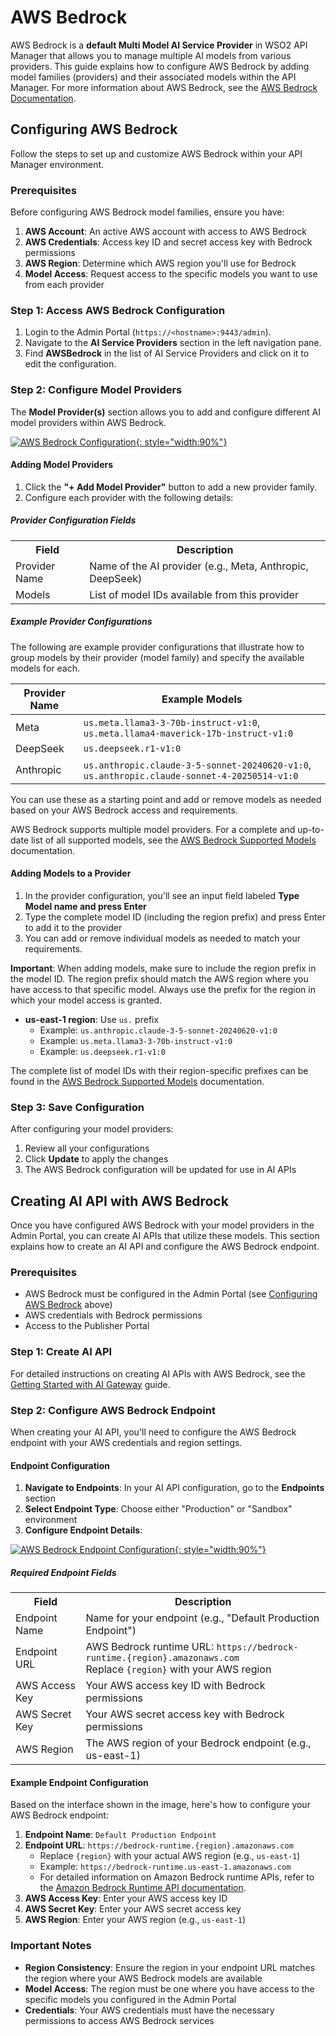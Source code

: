# AWS Bedrock

AWS Bedrock is a **default Multi Model AI Service Provider** in WSO2 API Manager that allows you to manage multiple AI models from various providers. This guide explains how to configure AWS Bedrock by adding model families (providers) and their associated models within the API Manager. For more information about AWS Bedrock, see the [AWS Bedrock Documentation](https://docs.aws.amazon.com/bedrock/).

## Configuring AWS Bedrock

Follow the steps to set up and customize AWS Bedrock within your API Manager environment.

### Prerequisites

Before configuring AWS Bedrock model families, ensure you have:

1. **AWS Account**: An active AWS account with access to AWS Bedrock
2. **AWS Credentials**: Access key ID and secret access key with Bedrock permissions
3. **AWS Region**: Determine which AWS region you'll use for Bedrock
4. **Model Access**: Request access to the specific models you want to use from each provider

### Step 1: Access AWS Bedrock Configuration

1. Login to the Admin Portal (`https://<hostname>:9443/admin`).
2. Navigate to the **AI Service Providers** section in the left navigation pane.
3. Find **AWSBedrock** in the list of AI Service Providers and click on it to edit the configuration.

### Step 2: Configure Model Providers

The **Model Provider(s)** section allows you to add and configure different AI model providers within AWS Bedrock.

[![AWS Bedrock Configuration]({{base_path}}/assets/img/learn/ai-gateway/aws-bedrock-config.png){: style="width:90%"}]({{base_path}}/assets/img/learn/ai-gateway/aws-bedrock-config.png)

#### Adding Model Providers

1. Click the **"+ Add Model Provider"** button to add a new provider family.
2. Configure each provider with the following details:

##### Provider Configuration Fields

<table>
    <colgroup>
        <col />
        <col />
        <col />
    </colgroup>
    <tbody>
        <tr>
            <th colspan="2">Field</th>
            <th>Description</th>
        </tr>
        <tr>
            <td colspan="2">Provider Name</td>
            <td>Name of the AI provider (e.g., Meta, Anthropic, DeepSeek)</td>
        </tr>
        <tr>
            <td colspan="2">Models</td>
            <td>List of model IDs available from this provider</td>
        </tr>
    </tbody>
</table>

##### Example Provider Configurations

The following are example provider configurations that illustrate how to group models by their provider (model family) and specify the available models for each.

| Provider Name | Example Models                                                                                 |
|---------------|-----------------------------------------------------------------------------------------------|
| Meta          | `us.meta.llama3-3-70b-instruct-v1:0`, `us.meta.llama4-maverick-17b-instruct-v1:0`             |
| DeepSeek      | `us.deepseek.r1-v1:0`                                                                         |
| Anthropic     | `us.anthropic.claude-3-5-sonnet-20240620-v1:0`, `us.anthropic.claude-sonnet-4-20250514-v1:0`  |

You can use these as a starting point and add or remove models as needed based on your AWS Bedrock access and requirements.

AWS Bedrock supports multiple model providers. For a complete and up-to-date list of all supported models, see the [AWS Bedrock Supported Models](https://docs.aws.amazon.com/bedrock/latest/userguide/models-supported.html) documentation.

#### Adding Models to a Provider

1. In the provider configuration, you'll see an input field labeled **Type Model name and press Enter**
2. Type the complete model ID (including the region prefix) and press Enter to add it to the provider
3. You can add or remove individual models as needed to match your requirements.

**Important**: When adding models, make sure to include the region prefix in the model ID. The region prefix should match the AWS region where you have access to that specific model. Always use the prefix for the region in which your model access is granted.

- **us-east-1 region**: Use `us.` prefix
  - Example: `us.anthropic.claude-3-5-sonnet-20240620-v1:0`
  - Example: `us.meta.llama3-3-70b-instruct-v1:0`
  - Example: `us.deepseek.r1-v1:0`

The complete list of model IDs with their region-specific prefixes can be found in the [AWS Bedrock Supported Models](https://docs.aws.amazon.com/bedrock/latest/userguide/models-supported.html) documentation.

### Step 3: Save Configuration

After configuring your model providers:

1. Review all your configurations
2. Click **Update** to apply the changes
3. The AWS Bedrock configuration will be updated for use in AI APIs


## Creating AI API with AWS Bedrock

Once you have configured AWS Bedrock with your model providers in the Admin Portal, you can create AI APIs that utilize these models. This section explains how to create an AI API and configure the AWS Bedrock endpoint.

### Prerequisites

- AWS Bedrock must be configured in the Admin Portal (see [Configuring AWS Bedrock](#configuring-aws-bedrock) above)
- AWS credentials with Bedrock permissions
- Access to the Publisher Portal

### Step 1: Create AI API

For detailed instructions on creating AI APIs with AWS Bedrock, see the [Getting Started with AI Gateway]({{base_path}}/ai-gateway/getting-started-with-ai-gateway/) guide.

### Step 2: Configure AWS Bedrock Endpoint

When creating your AI API, you'll need to configure the AWS Bedrock endpoint with your AWS credentials and region settings.

#### Endpoint Configuration

1. **Navigate to Endpoints**: In your AI API configuration, go to the **Endpoints** section
2. **Select Endpoint Type**: Choose either "Production" or "Sandbox" environment
3. **Configure Endpoint Details**:

[![AWS Bedrock Endpoint Configuration]({{base_path}}/assets/img/learn/ai-gateway/aws-bedrock-edit-endpoint.png){: style="width:90%"}]({{base_path}}/assets/img/learn/ai-gateway/aws-bedrock-edit-endpoint.png)


##### Required Endpoint Fields

<table>
        <col />
        <col />
        <col />
    </colgroup>
    <tbody>
        <tr>
            <th colspan="2">Field</th>
            <th>Description</th>
        </tr>
        <tr>
            <td colspan="2">Endpoint Name</td>
            <td>Name for your endpoint (e.g., "Default Production Endpoint")</td>
        </tr>
        <tr>
            <td colspan="2">Endpoint URL</td>
            <td>AWS Bedrock runtime URL: <code>https://bedrock-runtime.{region}.amazonaws.com</code><br/>Replace <code>{region}</code> with your AWS region</td>
        </tr>
        <tr>
            <td colspan="2">AWS Access Key</td>
            <td>Your AWS access key ID with Bedrock permissions</td>
        </tr>
        <tr>
            <td colspan="2">AWS Secret Key</td>
            <td>Your AWS secret access key with Bedrock permissions</td>
        </tr>
        <tr>
            <td colspan="2">AWS Region</td>
            <td>The AWS region of your Bedrock endpoint (e.g., us-east-1)</td>
        </tr>
    </tbody>
</table>

#### Example Endpoint Configuration

Based on the interface shown in the image, here's how to configure your AWS Bedrock endpoint:

1. **Endpoint Name**: `Default Production Endpoint`
2. **Endpoint URL**: `https://bedrock-runtime.{region}.amazonaws.com`
    - Replace `{region}` with your actual AWS region (e.g., `us-east-1`)
    - Example: `https://bedrock-runtime.us-east-1.amazonaws.com`
    - For detailed information on Amazon Bedrock runtime APIs, refer to the [Amazon Bedrock Runtime API documentation](https://docs.aws.amazon.com/general/latest/gr/bedrock.html).
3. **AWS Access Key**: Enter your AWS access key ID
4. **AWS Secret Key**: Enter your AWS secret access key
5. **AWS Region**: Enter your AWS region (e.g., `us-east-1`)

### Important Notes

- **Region Consistency**: Ensure the region in your endpoint URL matches the region where your AWS Bedrock models are available
- **Model Access**: The region must be one where you have access to the specific models you configured in the Admin Portal
- **Credentials**: Your AWS credentials must have the necessary permissions to access AWS Bedrock services

